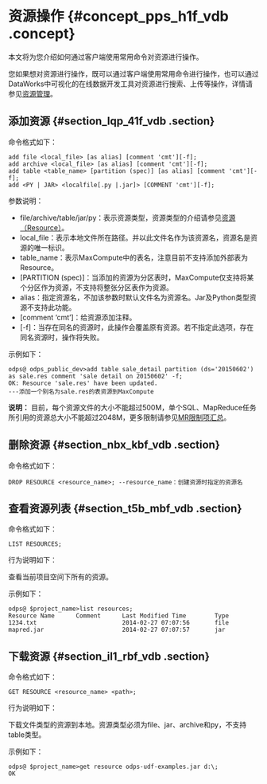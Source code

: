 # 资源操作 {#concept_pps_h1f_vdb .concept}

本文将为您介绍如何通过客户端使用常用命令对资源进行操作。

您如果想对资源进行操作，既可以通过客户端使用常用命令进行操作，也可以通过DataWorks中可视化的在线数据开发工具对资源进行搜索、上传等操作，详情请参见[资源管理](../../../../intl.zh-CN/使用指南/数据开发/手动业务流程/资源.md#)。

## 添加资源 {#section_lqp_41f_vdb .section}

命令格式如下：

```
add file <local_file> [as alias] [comment 'cmt'][-f];
add archive <local_file> [as alias] [comment 'cmt'][-f];
add table <table_name> [partition (spec)] [as alias] [comment 'cmt'][-f];
add <PY | JAR> <localfile[.py |.jar]> [COMMENT 'cmt'][-f];
```

参数说明：

-   file/archive/table/jar/py：表示资源类型，资源类型的介绍请参见[资源（Resource）](intl.zh-CN/用户指南/基本概念/资源.md#)。
-   local\_file：表示本地文件所在路径。并以此文件名作为该资源名，资源名是资源的唯一标识。
-   table\_name：表示MaxCompute中的表名，注意目前不支持添加外部表为Resource。
-   \[PARTITION \(spec\)\]：当添加的资源为分区表时，MaxCompute仅支持将某个分区作为资源，不支持将整张分区表作为资源。
-   alias：指定资源名，不加该参数时默认文件名为资源名。Jar及Python类型资源不支持此功能。
-   \[comment ‘cmt’\]：给资源添加注释。
-   \[-f\]：当存在同名的资源时，此操作会覆盖原有资源。若不指定此选项，存在同名资源时，操作将失败。

示例如下：

```
odps@ odps_public_dev>add table sale_detail partition (ds='20150602') as sale.res comment 'sale detail on 20150602' -f;
OK: Resource 'sale.res' have been updated.
---添加一个别名为sale.res的表资源到MaxCompute
```

**说明：** 目前，每个资源文件的大小不能超过500M，单个SQL、MapReduce任务所引用的资源总大小不能超过2048M，更多限制请参见[MR限制项汇总](intl.zh-CN/用户指南/MapReduce/MR限制项汇总.md#)。

## 删除资源 {#section_nbx_kbf_vdb .section}

命令格式如下：

```
DROP RESOURCE <resource_name>; --resource_name：创建资源时指定的资源名
```

## 查看资源列表 {#section_t5b_mbf_vdb .section}

命令格式如下：

```
LIST RESOURCES;
```

行为说明如下：

查看当前项目空间下所有的资源。

示例如下：

```
odps@ $project_name>list resources;
Resource Name      Comment      Last Modified Time        Type
1234.txt                        2014-02-27 07:07:56       file
mapred.jar                      2014-02-27 07:07:57       jar
```

## 下载资源 {#section_il1_rbf_vdb .section}

命令格式如下：

```
GET RESOURCE <resource_name> <path>;
```

行为说明如下：

下载文件类型的资源到本地。资源类型必须为file、jar、archive和py，不支持table类型。

示例如下：

```
odps@ $project_name>get resource odps-udf-examples.jar d:\;
OK
```

